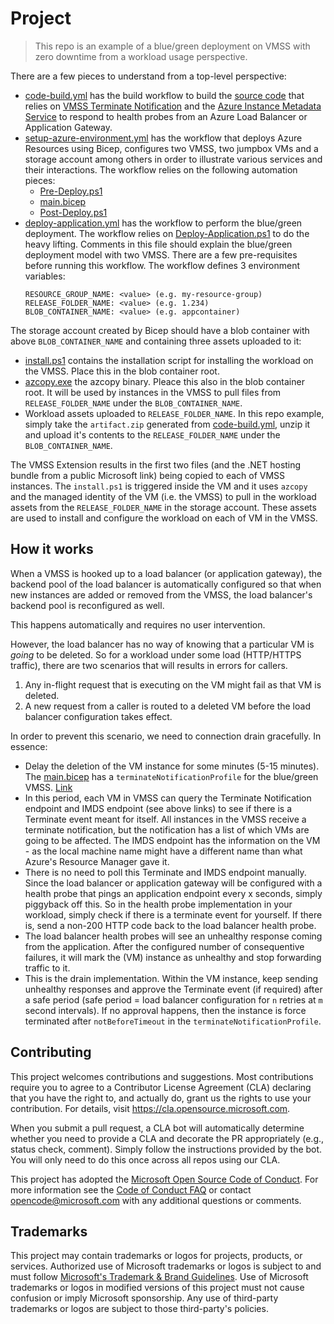# Project

> This repo is an example of a blue/green deployment on VMSS with zero 
> downtime from a workload usage perspective.

There are a few pieces to understand from a top-level perspective:

- [code-build.yml](./.github/workflows/code-build.yml) has the build workflow
to build the [source code](./source/) that relies on 
[VMSS Terminate Notification](https://learn.microsoft.com/en-us/azure/virtual-machine-scale-sets/virtual-machine-scale-sets-terminate-notification) 
and the [Azure Instance Metadata Service](https://learn.microsoft.com/en-us/azure/virtual-machines/instance-metadata-service)
to respond to health probes from an Azure Load Balancer or Application Gateway.
- [setup-azure-environment.yml](./.github/workflows/setup-azure-environment.yml)
has the workflow that deploys Azure Resources using Bicep, configures two VMSS,
two jumpbox VMs and a storage account among others in order to illustrate various
services and their interactions. The workflow relies on the following automation 
pieces:
  - [Pre-Deploy.ps1](./automation/Pre-Deploy.ps1)
  - [main.bicep](./automation/main.bicep)
  - [Post-Deploy.ps1](./automation/Post-Deploy.ps1)
- [deploy-application.yml](./.github/workflows/deploy-application.yml) has the
workflow to perform the blue/green deployment. The workflow relies on 
[Deploy-Application.ps1](./automation/Deploy-Application.ps1) to do the heavy 
lifting. Comments in this file should explain the blue/green deployment model 
with two VMSS. There are a few pre-requisites before running this workflow. 
The workflow defines 3 environment variables:
    ```
    RESOURCE_GROUP_NAME: <value> (e.g. my-resource-group)
    RELEASE_FOLDER_NAME: <value> (e.g. 1.234)
    BLOB_CONTAINER_NAME: <value> (e.g. appcontainer)
    ```

The storage account created by Bicep should have a blob container with above
`BLOB_CONTAINER_NAME` and containing three assets uploaded to it:
  - [install.ps1](./automation/install.ps1) contains the installation script
  for installing the workload on the VMSS. Place this in the blob container
  root.
  - [azcopy.exe](./automation/azcopy.exe) the azcopy binary. Pleace this also
  in the blob container root. It will be used by instances in the VMSS to 
  pull files from `RELEASE_FOLDER_NAME` under the `BLOB_CONTAINER_NAME`. 
  - Workload assets uploaded to `RELEASE_FOLDER_NAME`. In this repo example, 
  simply take the `artifact.zip` generated from [code-build.yml](./.github/workflows/code-build.yml), 
  unzip it and upload it's contents to the `RELEASE_FOLDER_NAME` under the
  `BLOB_CONTAINER_NAME`. 

The VMSS Extension results in the first two files (and the .NET hosting
bundle from a public Microsoft link) being copied to each of VMSS instances.
The `install.ps1` is triggered inside the VM and it uses `azcopy` and the 
managed identity of the VM (i.e. the VMSS) to pull in the workload assets from
the `RELEASE_FOLDER_NAME` in the storage account. These assets are used to 
install and configure the workload on each of VM in the VMSS.


## How it works

When a VMSS is hooked up to a load balancer (or application gateway),
the backend pool of the load balancer is automatically configured so
that when new instances are added or removed from the VMSS, the load
balancer's backend pool is reconfigured as well.

This happens automatically and requires no user intervention.

However, the load balancer has no way of knowing that a particular VM is
*going* to be deleted. So for a workload under some load (HTTP/HTTPS traffic),
there are two scenarios that will results in errors for callers.

1. Any in-flight request that is executing on the VM might fail as that 
VM is deleted. 
2. A new request from a caller is routed to a deleted VM before the load 
balancer configuration takes effect.

In order to prevent this scenario, we need to connection drain gracefully.
In essence:
- Delay the deletion of the VM instance for some minutes (5-15 minutes). The
[main.bicep](./automation/main.bicep) has a `terminateNotificationProfile`
for the blue/green VMSS. [Link](https://learn.microsoft.com/en-us/azure/virtual-machine-scale-sets/virtual-machine-scale-sets-terminate-notification#rest-api)
- In this period, each VM in VMSS can query the Terminate Notification endpoint
and IMDS endpoint (see above links) to see if there is a Terminate event 
meant for itself. All instances in the VMSS receive a terminate notification,
but the notification has a list of which VMs are going to be affected. The
IMDS endpoint has the information on the VM - as the local machine name
might have a different name than what Azure's Resource Manager gave it. 
- There is no need to poll this Terminate and IMDS endpoint manually. Since 
the load balancer or application gateway will be configured with a health 
probe that pings an application endpoint every x seconds, simply piggyback 
off this. So in the health probe implementation in your workload, simply 
check if there is a terminate event for yourself. If there is, send a 
non-200 HTTP code back to the load balancer health probe.
- The load balancer health probes will see an unhealthy response coming from
the application. After the configured number of consequentive failures, it
will mark the (VM) instance as unhealthy and stop forwarding traffic to it.
- This is the drain implementation. Within the VM instance, keep sending
unhealthy responses and approve the Terminate event (if required) after a
safe period (safe period = load balancer configuration for `n` retries
at `m` second intervals). If no approval happens, then the instance is force
terminated after `notBeforeTimeout` in the `terminateNotificationProfile`.


## Contributing

This project welcomes contributions and suggestions.  Most contributions require you to agree to a
Contributor License Agreement (CLA) declaring that you have the right to, and actually do, grant us
the rights to use your contribution. For details, visit https://cla.opensource.microsoft.com.

When you submit a pull request, a CLA bot will automatically determine whether you need to provide
a CLA and decorate the PR appropriately (e.g., status check, comment). Simply follow the instructions
provided by the bot. You will only need to do this once across all repos using our CLA.

This project has adopted the [Microsoft Open Source Code of Conduct](https://opensource.microsoft.com/codeofconduct/).
For more information see the [Code of Conduct FAQ](https://opensource.microsoft.com/codeofconduct/faq/) or
contact [opencode@microsoft.com](mailto:opencode@microsoft.com) with any additional questions or comments.

## Trademarks

This project may contain trademarks or logos for projects, products, or services. Authorized use of Microsoft 
trademarks or logos is subject to and must follow 
[Microsoft's Trademark & Brand Guidelines](https://www.microsoft.com/en-us/legal/intellectualproperty/trademarks/usage/general).
Use of Microsoft trademarks or logos in modified versions of this project must not cause confusion or imply Microsoft sponsorship.
Any use of third-party trademarks or logos are subject to those third-party's policies.
